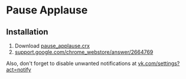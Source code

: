 # Pause Applause

## Installation
1. Download [pause_applause.crx](https://raw.github.com/AlexanderPavlenko/pause_applause/master/pause_applause.crx)
2. [support.google.com/chrome_webstore/answer/2664769](https://support.google.com/chrome_webstore/answer/2664769)

Also, don't forget to disable unwanted notifications at
[vk.com/settings?act=notify](https://vk.com/settings?act=notify)
